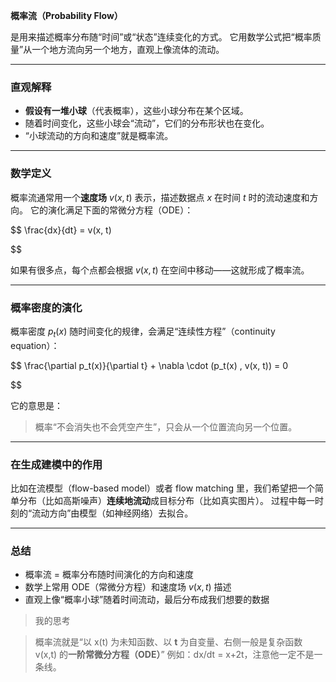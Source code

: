 **概率流（Probability Flow）**

是用来描述概率分布随“时间”或“状态”连续变化的方式。
它用数学公式把“概率质量”从一个地方流向另一个地方，直观上像流体的流动。

---

### 直观解释

- **假设有一堆小球**（代表概率），这些小球分布在某个区域。
- 随着时间变化，这些小球会“流动”，它们的分布形状也在变化。
- “小球流动的方向和速度”就是概率流。

---

### 数学定义

概率流通常用一个**速度场** $v(x, t)$ 表示，描述数据点 $x$ 在时间 $t$ 时的流动速度和方向。
它的演化满足下面的常微分方程（ODE）：

$$
\frac{dx}{dt} = v(x, t)

$$

如果有很多点，每个点都会根据 $v(x, t)$ 在空间中移动——这就形成了概率流。

---

### 概率密度的演化

概率密度 $p_t(x)$ 随时间变化的规律，会满足“连续性方程”（continuity equation）：

$$
\frac{\partial p_t(x)}{\partial t} + \nabla \cdot (p_t(x) \, v(x, t)) = 0

$$

它的意思是：

> 概率“不会消失也不会凭空产生”，只会从一个位置流向另一个位置。

---

### 在生成建模中的作用

比如在流模型（flow-based model）或者 flow matching 里，我们希望把一个简单分布（比如高斯噪声）**连续地流动**成目标分布（比如真实图片）。
过程中每一时刻的“流动方向”由模型（如神经网络）去拟合。

---

### 总结

- 概率流 = 概率分布随时间演化的方向和速度
- 数学上常用 ODE（常微分方程）和速度场 $v(x, t)$ 描述
- 直观上像“概率小球”随着时间流动，最后分布成我们想要的数据

> 我的思考

> 概率流就是“以 x(t) 为未知函数、以 **t** 为自变量、右侧一般是复杂函数 v(x,t) 的**一阶常微分方程（ODE）**” 例如：dx/dt = x+2t，注意他一定不是一条线。
